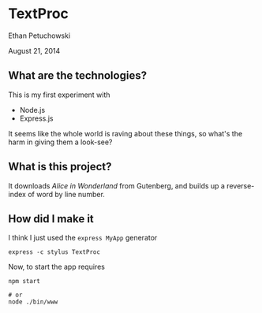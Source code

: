 # TextProc

Ethan Petuchowski

August 21, 2014

## What are the technologies?

This is my first experiment with

* Node.js
* Express.js


It seems like the whole world is raving about these things, so
what's the harm in giving them a look-see?

## What is this project?

It downloads *Alice in Wonderland* from Gutenberg, and builds up a
reverse-index of word by line number.

## How did I make it

I think I just used the `express MyApp` generator

    express -c stylus TextProc

Now, to start the app requires

    npm start
    
    # or
    node ./bin/www